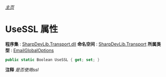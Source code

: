 ###### [主页](./Index.md "主页")
# UseSSL 属性
**程序集** : [SharpDevLib.Transport.dll](./SharpDevLib.Transport.assembly.md "SharpDevLib.Transport.dll")
**命名空间** : [SharpDevLib.Transport](./SharpDevLib.Transport.namespace.md "SharpDevLib.Transport")
**所属类型** : [EmailGlobalOptions](./SharpDevLib.Transport.EmailGlobalOptions.md "EmailGlobalOptions")
``` csharp
public static Boolean UseSSL { get; set; }
```
**注释**
*是否使用ssl*

